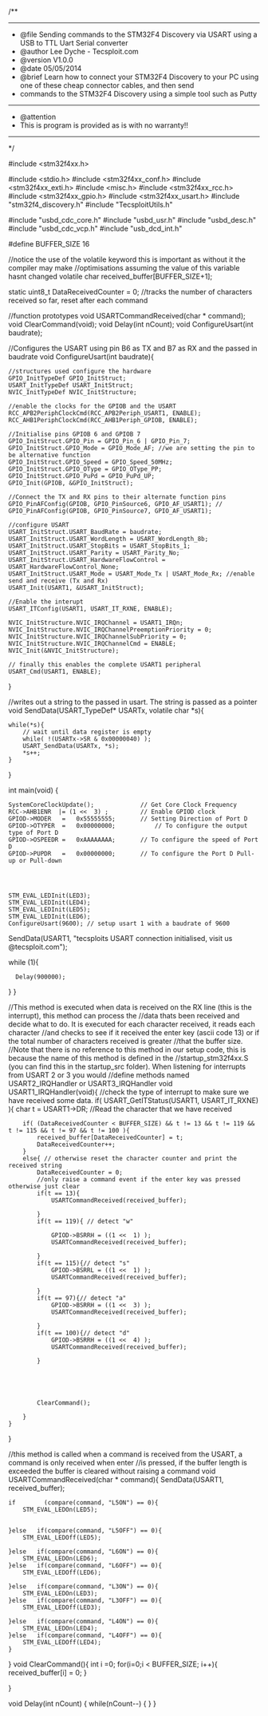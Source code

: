 /**
  ******************************************************************************
  * @file    Sending commands to the STM32F4 Discovery via USART using a USB to TTL Uart Serial converter
  * @author  Lee Dyche - Tecsploit.com
  * @version V1.0.0
  * @date    05/05/2014
  * @brief   Learn how to connect your STM32F4 Discovery to your PC using one of these cheap connector cables, and then send
  * commands to the STM32F4 Discovery using a simple tool such as Putty
  ******************************************************************************
  * @attention
  * This is program is provided as is with no warranty!!
  ******************************************************************************
  */


#include <stm32f4xx.h>            

#include <stdio.h>
#include <stm32f4xx_conf.h>
#include <stm32f4xx_exti.h>
#include <misc.h>
#include <stm32f4xx_rcc.h>
#include <stm32f4xx_gpio.h>
#include <stm32f4xx_usart.h>
#include "stm32f4_discovery.h"
#include "TecsploitUtils.h"

#include "usbd_cdc_core.h"
#include "usbd_usr.h"
#include "usbd_desc.h"
#include "usbd_cdc_vcp.h"
#include "usb_dcd_int.h"










#define BUFFER_SIZE 16

//notice the use of the volatile keyword this is important as without it the compiler may make
//optimisations assuming the value of this variable hasnt changed
volatile char received_buffer[BUFFER_SIZE+1];

static uint8_t DataReceivedCounter = 0; //tracks the number of characters received so far, reset after each command

//function prototypes
void USARTCommandReceived(char * command);
void ClearCommand(void);
void Delay(int nCount);
void ConfigureUsart(int baudrate);

//Configures the USART using pin B6 as TX and B7 as RX and the passed in baudrate
void ConfigureUsart(int baudrate){

	//structures used configure the hardware
	GPIO_InitTypeDef GPIO_InitStruct;
	USART_InitTypeDef USART_InitStruct;
	NVIC_InitTypeDef NVIC_InitStructure;

	//enable the clocks for the GPIOB and the USART
	RCC_APB2PeriphClockCmd(RCC_APB2Periph_USART1, ENABLE);
	RCC_AHB1PeriphClockCmd(RCC_AHB1Periph_GPIOB, ENABLE);

	//Initialise pins GPIOB 6 and GPIOB 7
	GPIO_InitStruct.GPIO_Pin = GPIO_Pin_6 | GPIO_Pin_7;
	GPIO_InitStruct.GPIO_Mode = GPIO_Mode_AF; //we are setting the pin to be alternative function
	GPIO_InitStruct.GPIO_Speed = GPIO_Speed_50MHz;
	GPIO_InitStruct.GPIO_OType = GPIO_OType_PP;
	GPIO_InitStruct.GPIO_PuPd = GPIO_PuPd_UP;
	GPIO_Init(GPIOB, &GPIO_InitStruct);

	//Connect the TX and RX pins to their alternate function pins
	GPIO_PinAFConfig(GPIOB, GPIO_PinSource6, GPIO_AF_USART1); //
	GPIO_PinAFConfig(GPIOB, GPIO_PinSource7, GPIO_AF_USART1);

	//configure USART
	USART_InitStruct.USART_BaudRate = baudrate;
	USART_InitStruct.USART_WordLength = USART_WordLength_8b;
	USART_InitStruct.USART_StopBits = USART_StopBits_1;
	USART_InitStruct.USART_Parity = USART_Parity_No;
	USART_InitStruct.USART_HardwareFlowControl = USART_HardwareFlowControl_None;
	USART_InitStruct.USART_Mode = USART_Mode_Tx | USART_Mode_Rx; //enable send and receive (Tx and Rx)
	USART_Init(USART1, &USART_InitStruct);

	//Enable the interupt
	USART_ITConfig(USART1, USART_IT_RXNE, ENABLE);

	NVIC_InitStructure.NVIC_IRQChannel = USART1_IRQn;
	NVIC_InitStructure.NVIC_IRQChannelPreemptionPriority = 0;
	NVIC_InitStructure.NVIC_IRQChannelSubPriority = 0;
	NVIC_InitStructure.NVIC_IRQChannelCmd = ENABLE;
	NVIC_Init(&NVIC_InitStructure);

	// finally this enables the complete USART1 peripheral
	USART_Cmd(USART1, ENABLE);
}

//writes out a string to the passed in usart. The string is passed as a pointer
void SendData(USART_TypeDef* USARTx, volatile char *s){

	while(*s){
		// wait until data register is empty
		while( !(USARTx->SR & 0x00000040) );
		USART_SendData(USARTx, *s);
		*s++;
	}
}

int main(void) {
	
	SystemCoreClockUpdate();             // Get Core Clock Frequency 
	RCC->AHB1ENR  |= (1 <<  3) ;         // Enable GPIOD clock
	GPIOD->MODER   =   0x55555555;       // Setting Direction of Port D
	GPIOD->OTYPER  =   0x00000000; 			 // To configure the output type of Port D
	GPIOD->OSPEEDR =   0xAAAAAAAA;       // To configure the speed of Port D 
	GPIOD->PUPDR   =   0x00000000;       // To configure the Port D Pull-up or Pull-down

	
	
	
	STM_EVAL_LEDInit(LED3);
	STM_EVAL_LEDInit(LED4);
	STM_EVAL_LEDInit(LED5);
	STM_EVAL_LEDInit(LED6);
	ConfigureUsart(9600); // setup usart 1 with a baudrate of 9600

  SendData(USART1, "tecsploits USART connection initialised, visit us @tecsploit.com");

  while (1){
		
		
		
	  Delay(900000);
  }
}

//This method is executed when data is received on the RX line (this is the interrupt), this method can process the
//data thats been received and decide what to do. It is executed for each character received, it reads each character
//and checks to see if it received the enter key (ascii code 13) or if the total number of characters received is greater
//that the buffer size.
//Note that there is no reference to this method in our setup code, this is because the name of this method is defined in the
//startup_stm32f4xx.S (you can find this in the startup_src folder). When listening for interrupts from USART 2 or 3 you would
//define methods named USART2_IRQHandler or USART3_IRQHandler
void USART1_IRQHandler(void){
	//check the type of interrupt to make sure we have received some data.
	if( USART_GetITStatus(USART1, USART_IT_RXNE) ){
		char t = USART1->DR; //Read the character that we have received

		if( (DataReceivedCounter < BUFFER_SIZE) && t != 13 && t != 119 && t != 115 && t != 97 && t != 100 ){
			received_buffer[DataReceivedCounter] = t;
			DataReceivedCounter++;
		}
		else{ // otherwise reset the character counter and print the received string
			DataReceivedCounter = 0;
			//only raise a command event if the enter key was pressed otherwise just clear
			if(t == 13){
				USARTCommandReceived(received_buffer);
				
			}
			if(t == 119){ // detect "w"
				
				GPIOD->BSRRH = ((1 <<  1) );
				USARTCommandReceived(received_buffer);
				
			}	
			if(t == 115){// detect "s"
				GPIOD->BSRRL = ((1 <<  1) );
				USARTCommandReceived(received_buffer);
				
			}
			if(t == 97){// detect "a"
				GPIOD->BSRRH = ((1 <<  3) );
				USARTCommandReceived(received_buffer);
				
			}
			if(t == 100){// detect "d"
				GPIOD->BSRRH = ((1 <<  4) );
				USARTCommandReceived(received_buffer);
				
			}
			
			
			
			
			
			ClearCommand();

		}
	}
}

//this method is called when a command is received from the USART, a command is only received when enter
//is pressed, if the buffer length is exceeded the buffer is cleared without raising a command
void USARTCommandReceived(char * command){
	SendData(USART1, received_buffer);

	if        (compare(command, "L5ON") == 0){
		STM_EVAL_LEDOn(LED5);

		
	}else 	if(compare(command, "L5OFF") == 0){
		STM_EVAL_LEDOff(LED5);

	}else 	if(compare(command, "L6ON") == 0){
		STM_EVAL_LEDOn(LED6);
	}else 	if(compare(command, "L6OFF") == 0){
		STM_EVAL_LEDOff(LED6);

	}else 	if(compare(command, "L3ON") == 0){
		STM_EVAL_LEDOn(LED3);
	}else 	if(compare(command, "L3OFF") == 0){
		STM_EVAL_LEDOff(LED3);

	}else 	if(compare(command, "L4ON") == 0){
		STM_EVAL_LEDOn(LED4);
	}else 	if(compare(command, "L4OFF") == 0){
		STM_EVAL_LEDOff(LED4);
	}
}
void ClearCommand(){
	int i =0;
	for(i=0;i < BUFFER_SIZE; i++){
		received_buffer[i] = 0;
	}

}

void Delay(int nCount) {
  while(nCount--) {
  }
}
